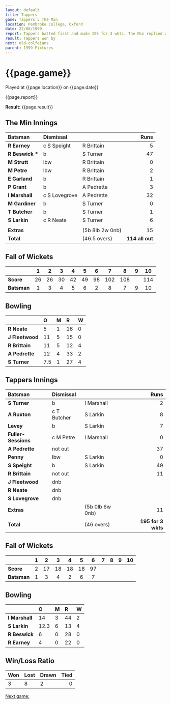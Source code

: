 ```yaml
---
layout: default
title: Tappers
game: Tappers v The Min
location: Pembroke College, Oxford
date: 22/08/1999
report: Tappers batted first and made 195 for 3 wkts. The Min replied with 114 all out
result: Tappers won by 
next: old-colfeians
parent: 1999 Fixtures
---
```


# {{page.game}}

Played at {{page.location}} on {{page.date}}

{{page.report}}

**Result:** {{page.result}}

## The Min Innings

| Batsman | Dismissal |  | Runs |
|:---|:---|---|---:|
| **R Earney** | c S Speight | R Brittain | 5 |
| **R Beswick &#42;** | b | S Turner | 47 |
| **M Strutt** | lbw | R Brittain | 0 |
| **M Petre** | lbw | R Brittain | 2 |
| **E Garland** | b | R Brittain | 1 |
| **P Grant** | b | A Pedrette | 3 |
| **I Marshall** | c S Lovegrove | A Pedrette | 32 |
| **M Gardiner** | b | S Turner | 0 |
| **T Butcher** | b | S Turner | 1 |
| **S Larkin** | c R Neate | S Turner | 6 |
|  |  |  |  |
| **Extras** | | (5b 8lb 2w 0nb) | 15 |
| **Total** | | (46.5 overs) | **114 all out** |

## Fall of Wickets

| | 1 | 2 | 3 | 4 | 5 | 6 | 7 | 8 | 9 | 10 |
|---|:---:|:---:|:---:|:---:|:---:|:---:|:---:|:---:|:---:|:---:|
| **Score** | 26 | 26 | 30 | 42 | 49 | 98 | 102 | 108 |  | 114 |
| **Batsman** | 1 | 3 | 4 | 5 | 6 | 2 | 8 | 7 | 9 | 10 |

## Bowling

| | O | M | R | W |
|---|:---|:---|:---|:---|
| **R Neate** | 5 | 1 | 16 | 0 |
| **J Fleetwood** | 11 | 5 | 15 | 0 |
| **R Brittain** | 11 | 5 | 12 | 4 |
| **A Pedrette** | 12 | 4 | 33 | 2 |
| **S Turner** | 7.5 | 1 | 27 | 4 |

## Tappers Innings

| Batsman | Dismissal |  | Runs |
|:---|:---|---|---:|
| **S Turner** | b | I Marshall | 2 |
| **A Ruxton** | c T Butcher | S Larkin | 8 |
| **Levey** | b | S Larkin | 7 |
| **Fuller-Sessions** | c M Petre | I Marshall | 0 |
| **A Pedrette** | not out |  | 37 |
| **Penny** | lbw | S Larkin | 0 |
| **S Speight** | b | S Larkin | 49 |
| **R Brittain** | not out |  | 11 |
| **J Fleetwood** | dnb |  |  |
| **R Neate** | dnb |  |  |
| **S Lovegrove** | dnb |  |  |
| **Extras** | | (5b 0lb 6w 0nb) | 11 |
| **Total** | | (46 overs) | **195 for 3 wkts** |

## Fall of Wickets

| | 1 | 2 | 3 | 4 | 5 | 6 | 7 | 8 | 9 | 10 |
|---|:---:|:---:|:---:|:---:|:---:|:---:|:---:|:---:|:---:|:---:|
| **Score** | 2 | 17 | 18 | 18 | 18 | 97 |  |  |  |  |
| **Batsman** | 1 | 3 | 4 | 2 | 6 | 7 |  |  |  |  |

## Bowling

| | O | M | R | W |
|---|:---|:---|:---|:---|
| **I Marshall** | 14 | 3 | 44 | 2 |
| **S Larkin** | 12.3 | 6 | 13 | 4 |
| **R Beswick** | 6 | 0 | 28 | 0 |
| **R Earney** | 4 | 0 | 22 | 0 |

## Win/Loss Ratio

| Won | Lost | Drawn | Tied |
|:---|:---|:---|---:|
| 3 | 8 | 2 | 0 |

[Next game:]({{page.next}})